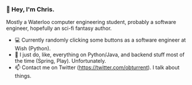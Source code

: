 ### 🐒 Hey, I'm Chris.

<!--
**t-chris/t-chris** is a ✨ _special_ ✨ repository because its `README.md` (this file) appears on your GitHub profile.
-->

Mostly a Waterloo computer engineering student, probably a software engineer, hopefully an sci-fi fantasy author.

- 💻 Currently randomly clicking some buttons as a software engineer at Wish (Python).
- 🔧 I just do, like, everything on Python/Java, and backend stuff most of the time (Spring, Play). Unfortunately. 
- 📫 Contact me on Twitter (https://twitter.com/obturrent). I talk about things.

